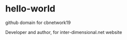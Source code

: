 # hello-world
github domain for cbnetwork19

Developer and author, for inter-dimensional.net website
